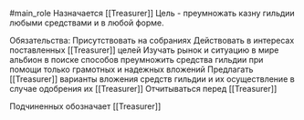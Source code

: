 #main_role
Назначается [[Treasurer]]
Цель - преумножать казну гильдии любыми средствами и в любой форме.

Обязательства:
Присутствовать на собраниях
Действовать в интересах поставленных [[Treasurer]] целей
Изучать рынок и ситуацию в мире альбион в поиске способов преумножить средства гильдии при помощи только грамотных и надежных вложений
Предлагать [[Treasurer]] варианты вложения средств гильдии и их осуществление в случае одобрения их [[Treasurer]]
Отчитываться перед [[Treasurer]]

Подчиненных обозначает [[Treasurer]]